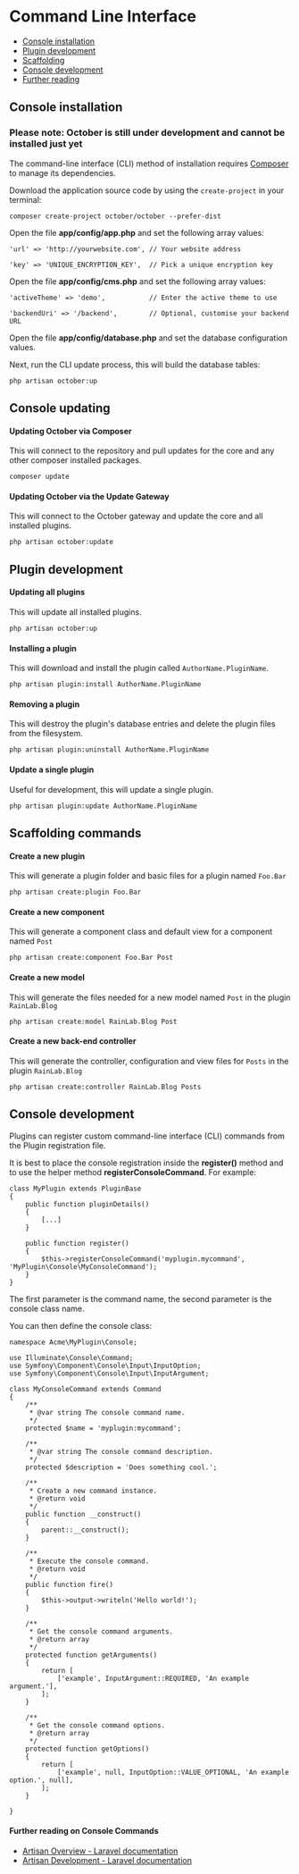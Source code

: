 # Command Line Interface

- [Console installation](#console-install)
- [Plugin development](#utility)
- [Scaffolding](#scaffolding)
- [Console development](#development)
- [Further reading](#further-reading)


<a name="console-install"></a>
## Console installation

### Please note: October is still under development and cannot be installed just yet

The command-line interface (CLI) method of installation requires [Composer](http://getcomposer.org/) to manage its dependencies.

Download the application source code by using the `create-project` in your terminal:

    composer create-project october/october --prefer-dist

Open the file **app/config/app.php** and set the following array values:

    'url' => 'http://yourwebsite.com', // Your website address

    'key' => 'UNIQUE_ENCRYPTION_KEY',  // Pick a unique encryption key

Open the file **app/config/cms.php** and set the following array values:

    'activeTheme' => 'demo',           // Enter the active theme to use

    'backendUri' => '/backend',        // Optional, customise your backend URL

Open the file **app/config/database.php** and set the database configuration values.

Next, run the CLI update process, this will build the database tables:

    php artisan october:up



<a name="console-install"></a>
## Console updating

#### Updating October via Composer

This will connect to the repository and pull updates for the core and any other composer installed packages.

    composer update

#### Updating October via the Update Gateway


This will connect to the October gateway and update the core and all installed plugins.

    php artisan october:update



<a name="utility"></a>
## Plugin development

#### Updating all plugins

This will update all installed plugins.

    php artisan october:up

#### Installing a plugin

This will download and install the plugin called `AuthorName.PluginName`.

    php artisan plugin:install AuthorName.PluginName

#### Removing a plugin

This will destroy the plugin's database entries and delete the plugin files from the filesystem.

    php artisan plugin:uninstall AuthorName.PluginName

#### Update a single plugin

Useful for development, this will update a single plugin.

    php artisan plugin:update AuthorName.PluginName



<a name="scaffolding"></a>
## Scaffolding commands

#### Create a new plugin

This will generate a plugin folder and basic files for a plugin named `Foo.Bar`

    php artisan create:plugin Foo.Bar

#### Create a new component

This will generate a component class and default view for a component named `Post`

    php artisan create:component Foo.Bar Post

#### Create a new model

This will generate the files needed for a new model named `Post` in the plugin `RainLab.Blog`

    php artisan create:model RainLab.Blog Post

#### Create a new back-end controller

This will generate the controller, configuration and view files for `Posts` in the plugin `RainLab.Blog`

    php artisan create:controller RainLab.Blog Posts




<a name="development"></a> 
## Console development

Plugins can register custom command-line interface (CLI) commands from the Plugin registration file.

It is best to place the console registration inside the **register()** method and to use the helper method **registerConsoleCommand**.
For example:

    class MyPlugin extends PluginBase
    {
        public function pluginDetails()
        {
            [...]
        }

        public function register()
        {
            $this->registerConsoleCommand('myplugin.mycommand', 'MyPlugin\Console\MyConsoleCommand');
        }
    }

The first parameter is the command name, the second parameter is the console class name.

You can then define the console class:

    namespace Acme\MyPlugin\Console;

    use Illuminate\Console\Command;
    use Symfony\Component\Console\Input\InputOption;
    use Symfony\Component\Console\Input\InputArgument;

    class MyConsoleCommand extends Command
    {
        /**
         * @var string The console command name.
         */
        protected $name = 'myplugin:mycommand';

        /**
         * @var string The console command description.
         */
        protected $description = 'Does something cool.';

        /**
         * Create a new command instance.
         * @return void
         */
        public function __construct()
        {
            parent::__construct();
        }

        /**
         * Execute the console command.
         * @return void
         */
        public function fire()
        {
            $this->output->writeln('Hello world!');
        }

        /**
         * Get the console command arguments.
         * @return array
         */
        protected function getArguments()
        {
            return [
                ['example', InputArgument::REQUIRED, 'An example argument.'],
            ];
        }

        /**
         * Get the console command options.
         * @return array
         */
        protected function getOptions()
        {
            return [
                ['example', null, InputOption::VALUE_OPTIONAL, 'An example option.', null],
            ];
        }

    }



<a name="further-reading"></a>
#### Further reading on Console Commands

* [Artisan Overview - Laravel documentation](http://laravel.com/docs/artisan)
* [Artisan Development - Laravel documentation](http://laravel.com/docs/commands)

